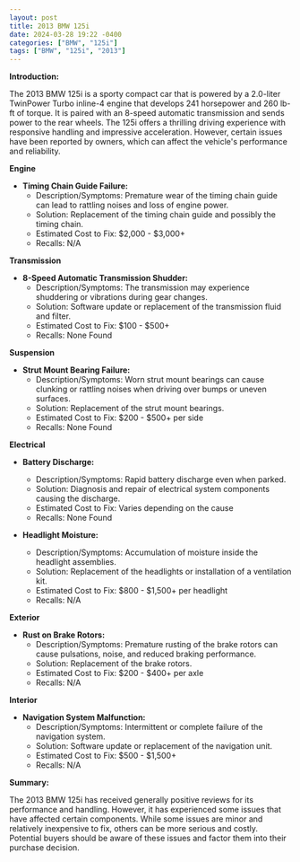 ```yaml
---
layout: post
title: 2013 BMW 125i
date: 2024-03-28 19:22 -0400
categories: ["BMW", "125i"]
tags: ["BMW", "125i", "2013"]
---
```

**Introduction:**

The 2013 BMW 125i is a sporty compact car that is powered by a 2.0-liter TwinPower Turbo inline-4 engine that develops 241 horsepower and 260 lb-ft of torque. It is paired with an 8-speed automatic transmission and sends power to the rear wheels. The 125i offers a thrilling driving experience with responsive handling and impressive acceleration. However, certain issues have been reported by owners, which can affect the vehicle's performance and reliability.

**Engine**

* **Timing Chain Guide Failure:**
    * Description/Symptoms: Premature wear of the timing chain guide can lead to rattling noises and loss of engine power.
    * Solution: Replacement of the timing chain guide and possibly the timing chain.
    * Estimated Cost to Fix: $2,000 - $3,000+
    * Recalls: N/A

**Transmission**

* **8-Speed Automatic Transmission Shudder:**
    * Description/Symptoms: The transmission may experience shuddering or vibrations during gear changes.
    * Solution: Software update or replacement of the transmission fluid and filter.
    * Estimated Cost to Fix: $100 - $500+
    * Recalls: None Found

**Suspension**

* **Strut Mount Bearing Failure:**
    * Description/Symptoms: Worn strut mount bearings can cause clunking or rattling noises when driving over bumps or uneven surfaces.
    * Solution: Replacement of the strut mount bearings.
    * Estimated Cost to Fix: $200 - $500+ per side
    * Recalls: None Found

**Electrical**

* **Battery Discharge:**
    * Description/Symptoms: Rapid battery discharge even when parked.
    * Solution: Diagnosis and repair of electrical system components causing the discharge.
    * Estimated Cost to Fix: Varies depending on the cause
    * Recalls: None Found

* **Headlight Moisture:**
    * Description/Symptoms: Accumulation of moisture inside the headlight assemblies.
    * Solution: Replacement of the headlights or installation of a ventilation kit.
    * Estimated Cost to Fix: $800 - $1,500+ per headlight
    * Recalls: N/A

**Exterior**

* **Rust on Brake Rotors:**
    * Description/Symptoms: Premature rusting of the brake rotors can cause pulsations, noise, and reduced braking performance.
    * Solution: Replacement of the brake rotors.
    * Estimated Cost to Fix: $200 - $400+ per axle
    * Recalls: N/A

**Interior**

* **Navigation System Malfunction:**
    * Description/Symptoms: Intermittent or complete failure of the navigation system.
    * Solution: Software update or replacement of the navigation unit.
    * Estimated Cost to Fix: $500 - $1,500+
    * Recalls: N/A

**Summary:**

The 2013 BMW 125i has received generally positive reviews for its performance and handling. However, it has experienced some issues that have affected certain components. While some issues are minor and relatively inexpensive to fix, others can be more serious and costly. Potential buyers should be aware of these issues and factor them into their purchase decision.
